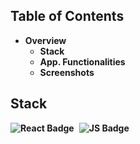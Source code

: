 ## Table of Contents
* <strong>Overview</strong>
    * <strong>Stack</strong>
    * <strong>App. Functionalities
    * <strong>Screenshots</strong>  
    
## Stack
<div id="badges" style="display: flex; justify-content: start;">
    <img src="https://img.shields.io/badge/React-white?style=for-the-badge&logo=react&logoColor=blue" alt="React Badge"/>
    <img style="margin-left: 0.5rem;" src="https://img.shields.io/badge/JavaScript-white?style=for-the-badge&logo=javascript&logoColor=yellow" alt="JS Badge"/>
</div>  
